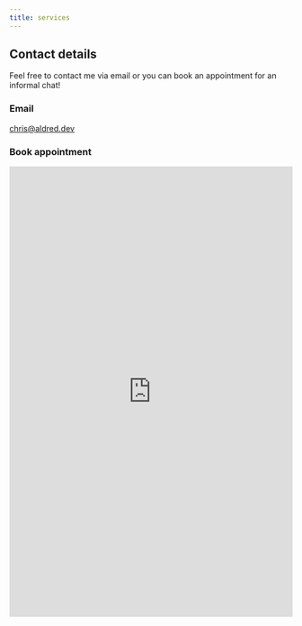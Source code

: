 ```yaml
---
title: services
---
```


<h2>Contact details</h2>
<p>Feel free to contact me via email or you can book an appointment for an informal chat!</p>

### Email

chris@aldred.dev

### Book appointment

<iframe class="rounded" src="https://koalendar.com/e/meet-with-chris-aldred?embed=true" width="100%" height="800px" frameborder="0"></iframe>
